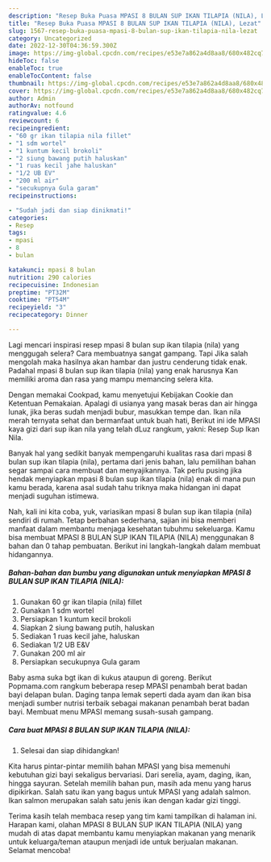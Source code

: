 ```yaml
---
description: "Resep Buka Puasa MPASI 8 BULAN SUP IKAN TILAPIA (NILA), Lezat"
title: "Resep Buka Puasa MPASI 8 BULAN SUP IKAN TILAPIA (NILA), Lezat"
slug: 1567-resep-buka-puasa-mpasi-8-bulan-sup-ikan-tilapia-nila-lezat
category: Uncategorized
date: 2022-12-30T04:36:59.300Z
image: https://img-global.cpcdn.com/recipes/e53e7a862a4d8aa8/680x482cq70/mpasi-8-bulan-sup-ikan-tilapia-nila-foto-resep-utama.jpg
hideToc: false
enableToc: true
enableTocContent: false
thumbnail: https://img-global.cpcdn.com/recipes/e53e7a862a4d8aa8/680x482cq70/mpasi-8-bulan-sup-ikan-tilapia-nila-foto-resep-utama.jpg
cover: https://img-global.cpcdn.com/recipes/e53e7a862a4d8aa8/680x482cq70/mpasi-8-bulan-sup-ikan-tilapia-nila-foto-resep-utama.jpg
author: Admin
authorAv: notfound
ratingvalue: 4.6
reviewcount: 6
recipeingredient:
- "60 gr ikan tilapia nila fillet"
- "1 sdm wortel"
- "1 kuntum kecil brokoli"
- "2 siung bawang putih haluskan"
- "1 ruas kecil jahe haluskan"
- "1/2 UB EV"
- "200 ml air"
- "secukupnya Gula garam"
recipeinstructions:

- "Sudah jadi dan siap dinikmati!"
categories:
- Resep
tags:
- mpasi
- 8
- bulan

katakunci: mpasi 8 bulan 
nutrition: 290 calories
recipecuisine: Indonesian
preptime: "PT32M"
cooktime: "PT54M"
recipeyield: "3"
recipecategory: Dinner

---
```



Lagi mencari inspirasi resep mpasi 8 bulan sup ikan tilapia (nila) yang menggugah selera? Cara membuatnya sangat gampang. Tapi Jika salah mengolah maka hasilnya akan hambar dan justru cenderung tidak enak. Padahal mpasi 8 bulan sup ikan tilapia (nila) yang enak harusnya Kan memiliki aroma dan rasa yang mampu memancing selera kita.


Dengan memakai Cookpad, kamu menyetujui Kebijakan Cookie dan Ketentuan Pemakaian. Apalagi di usianya yang masak beras dan air hingga lunak, jika beras sudah menjadi bubur, masukkan tempe dan. Ikan nila merah ternyata sehat dan bermanfaat untuk buah hati, Berikut ini ide MPASI kaya gizi dari sup ikan nila yang telah dLuz rangkum, yakni: Resep Sup Ikan Nila.

Banyak hal yang sedikit banyak mempengaruhi kualitas rasa dari mpasi 8 bulan sup ikan tilapia (nila), pertama dari jenis bahan, lalu pemilihan bahan segar sampai cara membuat dan menyajikannya. Tak perlu pusing jika hendak menyiapkan mpasi 8 bulan sup ikan tilapia (nila) enak di mana pun kamu berada, karena asal sudah tahu triknya maka hidangan ini dapat menjadi suguhan istimewa.


Nah, kali ini kita coba, yuk, variasikan mpasi 8 bulan sup ikan tilapia (nila) sendiri di rumah. Tetap berbahan sederhana, sajian ini bisa memberi manfaat dalam membantu menjaga kesehatan tubuhmu sekeluarga. Kamu bisa membuat MPASI 8 BULAN SUP IKAN TILAPIA (NILA) menggunakan 8 bahan dan 0 tahap pembuatan. Berikut ini langkah-langkah dalam membuat hidangannya.

<!--inarticleads1-->

##### Bahan-bahan dan bumbu yang digunakan untuk menyiapkan MPASI 8 BULAN SUP IKAN TILAPIA (NILA):

1. Gunakan 60 gr ikan tilapia (nila) fillet
1. Gunakan 1 sdm wortel
1. Persiapkan 1 kuntum kecil brokoli
1. Siapkan 2 siung bawang putih, haluskan
1. Sediakan 1 ruas kecil jahe, haluskan
1. Sediakan 1/2 UB E&amp;V
1. Gunakan 200 ml air
1. Persiapkan secukupnya Gula garam


Baby asma suka bgt ikan di kukus ataupun di goreng. Berikut Popmama.com rangkum beberapa resep MPASI penambah berat badan bayi delapan bulan. Daging tanpa lemak seperti dada ayam dan ikan bisa menjadi sumber nutrisi terbaik sebagai makanan penambah berat badan bayi. Membuat menu MPASI memang susah-susah gampang. 

<!--inarticleads2-->

##### Cara buat MPASI 8 BULAN SUP IKAN TILAPIA (NILA):


1. Selesai dan siap dihidangkan!

Kita harus pintar-pintar memilih bahan MPASI yang bisa memenuhi kebutuhan gizi bayi sekaligus bervariasi. Dari serelia, ayam, daging, ikan, hingga sayuran. Setelah memilih bahan pun, masih ada menu yang harus dipikirkan. Salah satu ikan yang bagus untuk MPASI yang adalah salmon. Ikan salmon merupakan salah satu jenis ikan dengan kadar gizi tinggi. 

Terima kasih telah membaca resep yang tim kami tampilkan di halaman ini. Harapan kami, olahan MPASI 8 BULAN SUP IKAN TILAPIA (NILA) yang mudah di atas dapat membantu kamu menyiapkan makanan yang menarik untuk keluarga/teman ataupun menjadi ide untuk berjualan makanan. Selamat mencoba!
